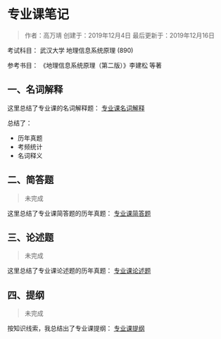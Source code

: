 专业课笔记
=========
> 作者：高万靖
> 创建于：2019年12月4日
> 最后更新于：2019年12月16日

考试科目：
武汉大学 地理信息系统原理 (890)

参考书目：
《地理信息系统原理（第二版）》李建松 等著

## 一、名词解释

这里总结了专业课的名词解释题：
[专业课名词解释](专业课名词.html)

总结了：
- 历年真题
- 考频统计
- 名词释义

## 二、简答题
> 未完成

这里总结了专业课简答题的历年真题：
[专业课简答题](专业课简答题.html)

## 三、论述题
> 未完成

这里总结了专业课论述题的历年真题：
[专业课论述题](专业课论述题.html)

## 四、提纲
> 未完成

按知识线索，我总结出了专业课提纲：
[专业课提纲](专业课提纲.html)



<!--stackedit_data:
eyJoaXN0b3J5IjpbOTg5MTg4MzY3LC0xNjkwNDQxNTM1LDkzOT
Y5NTY1MSwxMzY0MzkxMTEwLDE3NzE1NDIwNzEsLTcyNDc4Njk3
MiwxOTI0MDI3MTQwLC0xNzAwOTk1Mjg5XX0=
-->